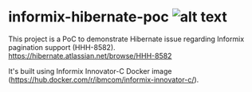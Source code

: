 # informix-hibernate-poc ![alt text](https://travis-ci.org/anthonyrichir/informix-hibernate-poc.svg?branch=master)
This project is a PoC to demonstrate Hibernate issue regarding Informix pagination support (HHH-8582).
https://hibernate.atlassian.net/browse/HHH-8582

It's built using Informix Innovator-C Docker image (https://hub.docker.com/r/ibmcom/informix-innovator-c/).
